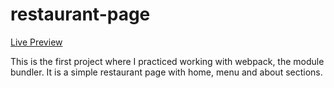 # restaurant-page

<a href="https://burgerqueenhere.netlify.app/">Live Preview</a>

This is the first project where I practiced working with webpack, the module bundler. It is a simple restaurant page with home, menu and about sections.
